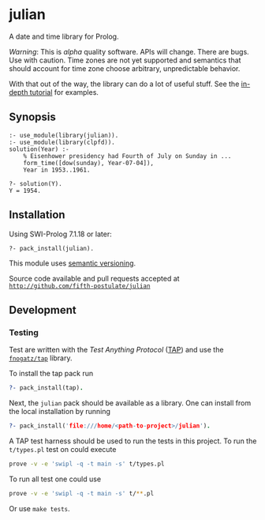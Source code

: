 # julian
A date and time library for Prolog.

*Warning*:  This is _alpha_ quality software.  APIs will change.  There are bugs.  Use with caution.  Time zones are not yet supported and semantics that should account for time zone choose arbitrary, unpredictable behavior.

With that out of the way, the library can do a lot of useful stuff.  See the [in-depth tutorial][tutorial] for examples.

## Synopsis

```
:- use_module(library(julian)).
:- use_module(library(clpfd)).
solution(Year) :-
    % Eisenhower presidency had Fourth of July on Sunday in ...
    form_time([dow(sunday), Year-07-04]),
    Year in 1953..1961.
    
?- solution(Y).
Y = 1954.
```

## Installation

Using SWI-Prolog 7.1.18 or later:

```
?- pack_install(julian).
```

This module uses [semantic versioning][versioning].

Source code available and pull requests accepted at [`http://github.com/fifth-postulate/julian`][project]

## Development

### Testing
Test are written with the _Test Anything Protocol_ ([TAP][tap]) and use the [`fnogatz/tap`][pack(tap)] library.

To install the tap pack run

```prolog
?- pack_install(tap).
```

Next, the `julian` pack should be available as a library. One can install from the local installation by running


```prolog
?- pack_install('file:///home/<path-to-project>/julian').
```

A TAP test harness should be used to run the tests in this project. To run the `t/types.pl` test on could execute

```sh
prove -v -e 'swipl -q -t main -s' t/types.pl
```

To run all test one could use

```sh
prove -v -e 'swipl -q -t main -s' t/**.pl
```

Or use `make tests`.


[tutorial]: http://fifth-postulate.github.io/julian/
[versioning]: http://semver.org/
[project]: http://github.com/fifth-postulate/julian
[tap]: http://testanything.org/tap-specification.html
[pack(tap)]: https://github.com/fnogatz/tap